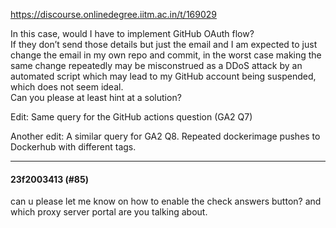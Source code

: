 https://discourse.onlinedegree.iitm.ac.in/t/169029

In this case, would I have to implement GitHub OAuth flow?<br/>
If they don’t send those details but just the email and I am expected to just change the email in my own repo and commit, in the worst case making the same change repeatedly may be misconstrued as a DDoS attack by an automated script which may lead to my GitHub account being suspended, which does not seem ideal.<br/>
Can you please at least hint at a solution?</p>
<p>Edit: Same query for the GitHub actions question (GA2 Q7)</p>
<p>Another edit: A similar query for GA2 Q8. Repeated dockerimage pushes to Dockerhub with different tags.</p><hr>

<h4>23f2003413 (#85)</h4>
<p>can u please let me know on how to enable the check answers button? and which proxy server portal are you talking about.